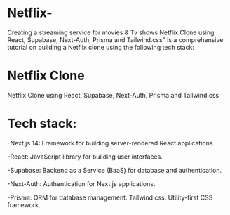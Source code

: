 # Netflix-
Creating a streaming service for movies &amp; Tv shows
 Netflix Clone using React, Supabase, Next-Auth, Prisma and Tailwind.css" is a comprehensive tutorial on building a Netflix clone using the following tech stack:


# Netflix Clone
 Netflix Clone using React, Supabase, Next-Auth, Prisma and Tailwind.css
 
# Tech stack:

-Next.js 14: Framework for building server-rendered React applications.

-React: JavaScript library for building user interfaces.

-Supabase: Backend as a Service (BaaS) for database and authentication.

-Next-Auth: Authentication for Next.js applications.

-Prisma: ORM for database management.
Tailwind.css: Utility-first CSS framework.











